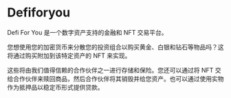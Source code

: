 # Defiforyou

Defi For You 是一个数字资产支持的金融和 NFT 交易平台。

您想使用您的加密货币来分散您的投资组合以购买黄金、白银和钻石等物品吗？这将通过购买附加到该特定资产的 NFT 来实现。

这些将由我们值得信赖的合作伙伴之一进行存储和保险。您还可以通过将 NFT 交给合作伙伴来赎回商品，然后合作伙伴将其销毁并给您资产。也可以通过使用实物作为抵押品以稳定币形式提供贷款。


